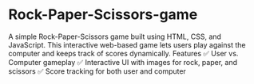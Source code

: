 # Rock-Paper-Scissors-game
A simple Rock-Paper-Scissors game built using HTML, CSS, and JavaScript. This interactive web-based game lets users play against the computer and keeps track of scores dynamically.  Features ✅ User vs. Computer gameplay ✅ Interactive UI with images for rock, paper, and scissors ✅ Score tracking for both user and computer 
